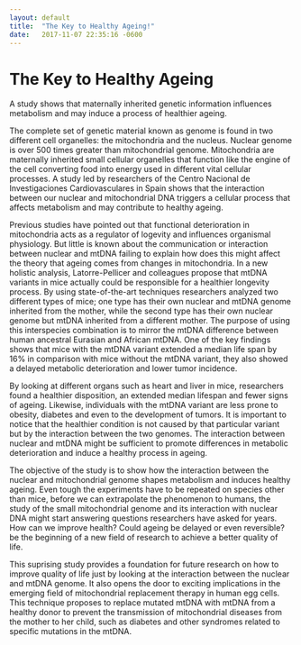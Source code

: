 ```yaml
---
layout: default
title:  "The Key to Healthy Ageing!"
date:   2017-11-07 22:35:16 -0600
---
```

# [](#header-1)The Key to Healthy Ageing

A study shows that maternally inherited genetic information influences metabolism and may induce a process of healthier ageing. 

The complete set of genetic material known as genome is found in two different cell organelles: the mitochondria and the nucleus. Nuclear genome is over 500 times greater than mitochondrial genome. Mitochondria are maternally inherited small cellular organelles that function like the engine of the cell converting food into energy used in different vital cellular processes. A study led by researchers of the Centro Nacional de Investigaciones Cardiovasculares in Spain shows that the interaction between our nuclear and mitochondrial DNA triggers a cellular process that affects metabolism and may contribute to healthy ageing. 

Previous studies have pointed out that functional deterioration in mitochondria acts as a regulator of logevity and influences organismal physiology. But little is known about the communication or interaction between nuclear and mtDNA failing to explain how does this might affect the theory that ageing comes from changes in mitochondria. In a new holistic analysis, Latorre-Pellicer and colleagues propose that mtDNA variants in mice actually could be responsible for a healthier longevity process. By using state-of-the-art techniques researchers analyzed two different types of mice; one type has their own nuclear and mtDNA genome inherited from the mother, while the second type has their own nuclear genome but mtDNA inherited from a different mother. The purpose of using this interspecies combination is to mirror the mtDNA difference between human ancestral Eurasian and African mtDNA. One of the key findings shows that mice with the mtDNA variant  extended a median life span by 16% in comparison with mice without the mtDNA variant, they also showed a delayed metabolic deterioration and lower tumor incidence.

By looking at different organs such as heart and liver in mice, researchers found a healthier disposition, an extended median lifespan and fewer signs of ageing. Likewise, individuals with the mtDNA variant are less prone to obesity, diabetes and even to the development of tumors. It is important to notice that the healthier condition is not caused by that particular variant but by the interaction between the two genomes. The interaction between nuclear and mtDNA might be sufficient to promote differences in metabolic deterioration and induce a healthy process in ageing. 

The objective of the study is to show how the interaction  between the nuclear and mitochondrial genome shapes metabolism and induces healthy ageing. Even tough the experiments have to be repeated on species other than mice, before we can extrapolate the phenomenon to humans, the study of the small mitochondrial genome and its interaction with nuclear DNA might start answering questions researchers have asked for years. How can we improve health? Could ageing be delayed or even reversible? be the beginning of a new field of research to achieve a better quality of life.  

This suprising study provides a foundation for future research on how to improve quality of life just by looking at the interaction between the nuclear and mtDNA genome. It also opens the door to exciting implications in the emerging field of mitochondrial replacement therapy in human egg cells. This technique proposes to replace mutated mtDNA with mtDNA from a healthy donor to prevent the transmission of mitochondrial diseases from the mother to her child, such as diabetes and other syndromes related to specific mutations in the mtDNA.
